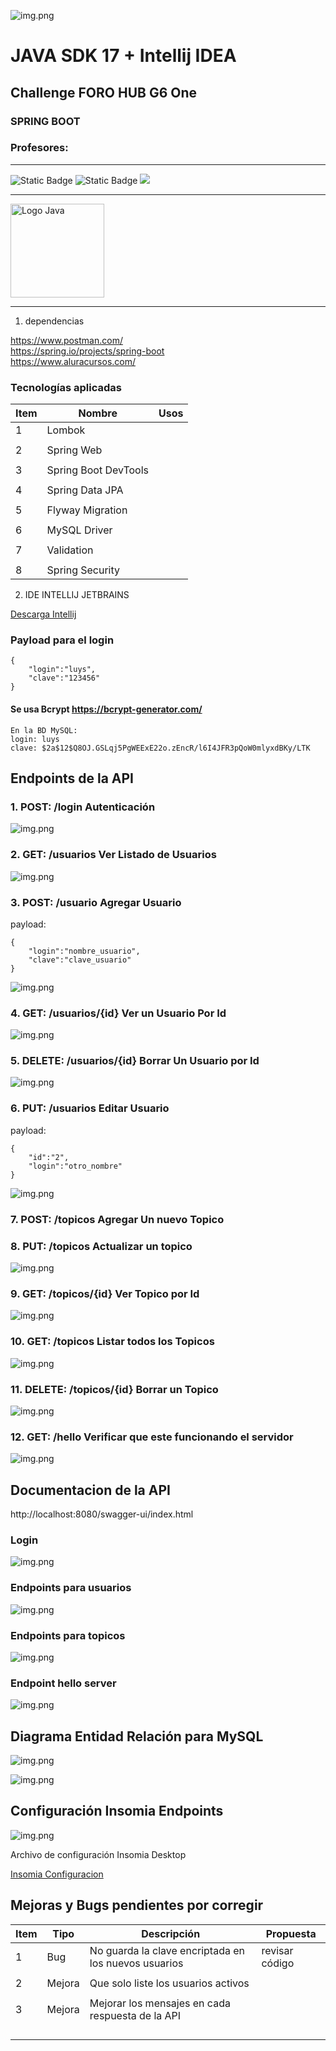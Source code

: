 ![img.png](src/img/logoAlura.png)


# JAVA SDK 17 + Intellij IDEA
## Challenge FORO HUB G6 One
### SPRING BOOT
### Profesores: 

<hr>

![Static Badge](https://img.shields.io/badge/Lenguaje-Java%2017-blue)  ![Static Badge](https://img.shields.io/badge/Versi%C3%B3n-Beta-Yellow)  <label><img src="https://img.shields.io/badge/Estatus-En%20Desarrollo-green"></label>
<hr>
    <img src="src/img/logoJava.png" alt="Logo Java" width="150px">
<hr>


1) dependencias<br>

<a>https://www.postman.com/</a><br>
<a>https://spring.io/projects/spring-boot</a><br>
<a>https://www.aluracursos.com/</a><br>

### Tecnologías aplicadas

| Item | Nombre               | Usos |
|------|----------------------|------|
| 1    | Lombok               |      |
|      |                      |      |
| 2    | Spring Web           |      |
|      |                      |      |
| 3    | Spring Boot DevTools |      |
|      |                      |      |
| 4    | Spring Data JPA      |      |
|      |                      |      |
| 5    | Flyway Migration     |      |
|      |                      |      |
| 6    | MySQL Driver         |      |
|      |                      |      |
| 7    | Validation           |      |
|      |                      |      |
| 8    | Spring Security      |      |


2) IDE INTELLIJ JETBRAINS <br>

<a href="https://www.jetbrains.com/idea/promo/?msclkid=c934a6edeb2510614d26c2af04a86b25&utm_source=bing&utm_medium=cpc&utm_campaign=AMER_en_BR_IDEA_Branded&utm_term=intellij&utm_content=intellij%20idea">Descarga Intellij</a>
<br>


### Payload para el login
    {
        "login":"luys",
        "clave":"123456"
    }

#### Se usa Bcrypt https://bcrypt-generator.com/
    En la BD MySQL:
    login: luys
    clave: $2a$12$Q8OJ.GSLqj5PgWEExE22o.zEncR/l6I4JFR3pQoW0mlyxdBKy/LTK

## Endpoints de la API

### 1. POST: /login   Autenticación

![img.png](src/img/endpoint_login.png)

### 2. GET: /usuarios    Ver Listado de Usuarios

![img.png](src/img/getListadoUsuarios.png)

### 3. POST: /usuario    Agregar Usuario

payload:

    {
        "login":"nombre_usuario",
        "clave":"clave_usuario"
    }

![img.png](src/img/agregarUsuario.png)

### 4. GET: /usuarios/{id}  Ver un Usuario Por Id

![img.png](src/img/verUsuarioPorId.png)

### 5. DELETE: /usuarios/{id}  Borrar Un Usuario por Id

![img.png](src/img/borrarUsuario.png)

### 6. PUT: /usuarios   Editar Usuario

payload:

    {
        "id":"2",
        "login":"otro_nombre"
    }
    
![img.png](src/img/editarUsuario.png)

### 7. POST: /topicos   Agregar Un nuevo Topico

### 8. PUT: /topicos   Actualizar un topico

![img.png](src/img/actualizarTopico.png)

### 9. GET: /topicos/{id}   Ver Topico por Id

![img.png](src/img/topicoPorId.png)

### 10. GET: /topicos   Listar todos los Topicos

![img.png](src/img/listarTopicos.png)

### 11. DELETE: /topicos/{id}   Borrar un Topico

![img.png](src/img/borrarTopico.png)

### 12. GET: /hello    Verificar que este funcionando el servidor

![img.png](src/img/verificarServidor.png)


## Documentacion de la API

http://localhost:8080/swagger-ui/index.html

### Login

![img.png](src/img/loginDoc.png)

### Endpoints para usuarios

![img.png](src/img/endPointUsuariosDoc.png)

### Endpoints para topicos

![img.png](src/img/endPointTopicosDoc.png)

### Endpoint hello server

![img.png](src/img/endPointHelloDoc.png)

## Diagrama Entidad Relación para MySQL

![img.png](src/img/diagramaEntidadRelacion.png)


![img.png](src/img/muestraBaseDatosTopicos.png)

## Configuración Insomia Endpoints

![img.png](src/img/configuracionInsomia.png)

Archivo de configuración Insomia Desktop

[Insomia Configuracion](src/files_xtras/insomia_config.json)

## Mejoras y Bugs pendientes por corregir

| Item | Tipo   | Descripción                                          | Propuesta      |
|------|--------|------------------------------------------------------|----------------|
| 1    | Bug    | No guarda la clave encriptada en los nuevos usuarios | revisar código |
|      |        |                                                      |                |
| 2    | Mejora | Que solo liste los usuarios activos                  |                |
|      |        |                                                      |                |
| 3    | Mejora | Mejorar los mensajes en cada respuesta de la API     |                |
|      |        |                                                      |                |
|      |        |                                                      |                |
|      |        |                                                      |                |
|      |        |                                                      |                |
